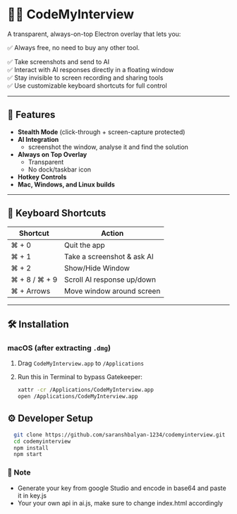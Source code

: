 # 🕵️‍♂️ CodeMyInterview

A transparent, always-on-top Electron overlay that lets you:

✅ Always free, no need to buy any other tool.

✅ Take screenshots and send to AI  
✅ Interact with AI responses directly in a floating window  
✅ Stay invisible to screen recording and sharing tools  
✅ Use customizable keyboard shortcuts for full control

---

## 🚀 Features

- **Stealth Mode** (click-through + screen-capture protected)
- **AI Integration**
  - screenshot the window, analyse it and find the solution
- **Always on Top Overlay**
  - Transparent
  - No dock/taskbar icon
- **Hotkey Controls**
- **Mac, Windows, and Linux builds**

---

## 🧠 Keyboard Shortcuts

| Shortcut        | Action                          |
|----------------|----------------------------------|
| ⌘ + 0          | Quit the app                     |
| ⌘ + 1          | Take a screenshot & ask AI       |
| ⌘ + 2          | Show/Hide Window                 |
| ⌘ + 8 / ⌘ + 9  | Scroll AI response up/down       |
| ⌘ + Arrows     | Move window around screen        |

---

## 🛠 Installation

### macOS (after extracting `.dmg`)

1. Drag `CodeMyInterview.app` to `/Applications`
2. Run this in Terminal to bypass Gatekeeper:

   ```bash
   xattr -cr /Applications/CodeMyInterview.app
   open /Applications/CodeMyInterview.app

## ⚙️ Developer Setup

```bash
  git clone https://github.com/saranshbalyan-1234/codemyinterview.git
  cd codemyinterview
  npm install
  npm start
```

### 🚀 Note
- Generate your key from google Studio and encode in base64 and paste it in key.js
- Your your own api in ai.js, make sure to change index.html accordingly
